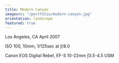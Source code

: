 ```yaml
---
title: Modern Canyon
imagesrc: "/portfolio/modern-canyon.jpg"
orientation: landscape
featured: true
---
```


Los Angeles, CA April 2007

ISO 100, 10mm, 1/125sec at ƒ/8.0

Canon EOS Digital Rebel, EF-S 10-22mm ƒ3.5-4.5 USM
